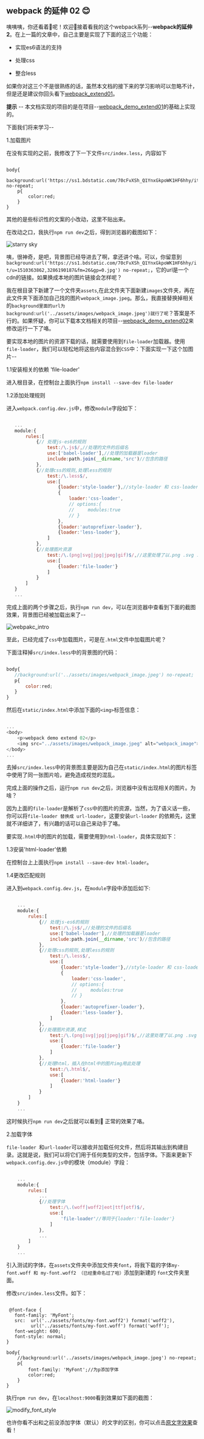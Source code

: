 ## webpack 的延伸 02 :blush:

咦咦咦，你还看着👀呢！欢迎👏接着看我的这个webpack系列--**webpack的延伸2**。在上一篇的文章中，自己主要是实现了下面的这三个功能：

- 实现es6语法的支持

- 处理css

- 整合less

如果你对这三个不是很熟练的话，虽然本文档的接下来的学习影响可以忽略不计，但是还是建议你回头看下[webpack_extend01](./webpack_extend01.md)。

**提示** -- 本文档实现的项目的是在项目--[webpack_demo_extend01](./webpack_demo_extend01/)的基础上实现的。

下面我们将来学习--

1.加载图片

在没有实现的之前，我修改了下一下文件`src/index.less`，内容如下

```less

body{
    background:url('https://ss1.bdstatic.com/70cFvXSh_Q1YnxGkpoWK1HF6hhy/it/u=1510363862,3286190187&fm=26&gp=0.jpg') no-repeat;
    p{
        color:red;
    }
}

```

其他的是些标识性的文案的小改动，这里不贴出来。

在改动之口，我执行`npm run dev`之后，得到浏览器的截图如下：

![starry sky](./assets/imgs/starry_sky.jpg)

咦，很神奇，是吧，背景图已经导进去了啊，拿还讲个啥。可以，你留意到`background:url('https://ss1.bdstatic.com/70cFvXSh_Q1YnxGkpoWK1HF6hhy/it/u=1510363862,3286190187&fm=26&gp=0.jpg') no-repeat;`，它的url是一个cdn的链接。如果换成本地的图片链接会怎样呢？

我在根目录下新建了一个文件夹`assets`,在此文件夹下面新建`images`文件夹，再在此文件夹下面添加自己找的图片`webpack_image.jpeg`。那么，我直接替换掉相关的`background里面的url为background:url('../assets/images/webpack_image.jpeg')就行了呢`？答案是不行的。如果怀疑，你可以下载本文档相关的项目--[webpack_demo_extend02](./webpack_demo_extend02/)来修改运行一下了咯。

要实现本地的图片的资源下载的话，就需要使用到`file-loader`加载器。使用`file-loader`，我们可以轻松地将这些内容混合到`CSS`中：下面实现一下这个加图片--

1.1安装相关的依赖 'file-loader'

进入根目录，在控制台上面执行`npm install --save-dev file-loader`

1.2添加处理规则

 进入`webpack.config.dev.js`中，修改`module`字段如下：

 ```javascript

    ...
    module:{
        rules:[
            {// 处理js-es6的规则
                test:/\.js$/,//处理的文件的后缀名
                use:['babel-loader'],//处理的加载器是loader
                include:path.join(__dirname,'src')//包含的路径
            },
            {//处理css的规则,处理less的规则
                test:/\.less$/,
                use:[
                    {loader:'style-loader'},//style-loader 和 css-loader 的顺序是不能够颠倒的
                    {
                        loader:'css-loader',
                        // options:{
                        //     modules:true
                        // }
                    },
                    {loader:'autoprefixer-loader'},
                    {loader:'less-loader'},
                ]
            },
            {//处理图片资源
                test:/\.(png|svg|jpg|jpeg|gif)$/,//这里处理了以.png .svg .jpg .jpeg .gif为后缀名的图片
                use:[
                    {loader:'file-loader'}
                ]
            }
        ]
    }
    ...

 ```

 完成上面的两个步骤之后，执行`npm run dev`，可以在浏览器中查看到下面的截图效果，背景图已经被加载出来了--
 
 <a id="original_font"></a>

 ![webpakc_intro](./assets/imgs/webpack_intro.jpg)

 至此，已经完成了`css`中加载图片，可是在`.html`文件中加载图片呢？

 下面注释掉`src/index.less`中的背景图的代码：

 ```javascript

body{
    //background:url('../assets/images/webpack_image.jpeg') no-repeat;
    p{
        color:red;
    }
}


```

然后在`static/index.html`中添加下面的`<img>`标签信息：

```javascript

...
<body>
    <p>webpack demo extend 02</p>
    <img src="../assets/images/webpack_image.jpeg" alt="webpack_image">
</body>
...

```

去掉`src/index.less`中的背景图主要是因为自己在`static/index.html`的图片标签中使用了同一张图片哈，避免造成视觉的混乱。

完成上面的操作之后，运行`npm run dev`之后，浏览器中没有出现相关的图片。为啥？

因为上面的`file-loader`是解析了`css`中的图片的资源，当然，为了语义话一些，你可以将`file-loader 替换成 url-loader`，这要安装`url-loader` 的依赖先，这里就不详细讲了，有兴趣的话可以自己来动手了咯。

要实现`.html`中的图片的加载，需要使用到`html-loader`，具体实现如下：

1.3安装'html-loader'依赖

在控制台上上面执行`npm install --save-dev html-loader`。

1.4更改匹配规则

进入到`webpack.config.dev.js`，在`module`字段中添加后如下:

```javascript

    ...
    module:{
        rules:[
            {// 处理js-es6的规则
                test:/\.js$/,//处理的文件的后缀名
                use:['babel-loader'],//处理的加载器是loader
                include:path.join(__dirname,'src')//包含的路径
            },
            {//处理css的规则,处理less的规则
                test:/\.less$/,
                use:[
                    {loader:'style-loader'},//style-loader 和 css-loader 的顺序是不能够颠倒的
                    {
                        loader:'css-loader',
                        // options:{
                        //     modules:true
                        // }
                    },
                    {loader:'autoprefixer-loader'},
                    {loader:'less-loader'},
                ]
            },
            {//处理图片资源,样式
                test:/\.(png|svg|jpg|jpeg|gif)$/,//这里处理了以.png .svg .jpg .jpeg .gif为后缀名的图片
                use:[
                    {loader:'file-loader'}
                ]
            },
            {//处理html，插入在html中的图片img用此处理
                test:/\.html$/,
                use:[
                    {loader:'html-loader'}
                ]
            }
        ]
    }
    ...

```

这时候执行`npm run dev`之后就可以看到👀 正常的效果了咯。

2.加载字体

`file-loader `和` url-loader `可以接收并加载任何文件，然后将其输出到构建目录。这就是说，我们可以将它们用于任何类型的文件，包括字体。下面来更新下`webpack.config.dev.js`中的模块（module）字段：

```javascript

    ...
    module:{
        rules:[
            ...
            {//处理字体
                test:/\.(woff|woff2|eot|ttf|otf)$/,
                use:[
                    'file-loader'//等同于{loader:'file-loader'}
                ]
            },
            ...
        ]
    }
    ...

```

引入测试的字体，在`assets`文件夹中添加文件夹`font`，将我下载的字体`my-font.woff 和 my-font.woff2 （已经重命名过了哈）`添加到新建的 `font`文件夹里面。

修改`src/index.less`文件。如下：

```less

 @font-face {
   font-family: 'MyFont';
   src:  url('../assets/fonts/my-font.woff2') format('woff2'),
         url('../assets/fonts/my-font.woff') format('woff');
   font-weight: 600;
   font-style: normal;
}

body{
    //background:url('../assets/images/webpack_image.jpeg') no-repeat;
    p{
        font-family: 'MyFont';//为p添加字体
        color:red;
    }
}

```

执行`npm run dev`，在`localhost:9000`看到效果如下面的截图：

![modify_font_style](./assets/imgs/modify_font_style.jpg)

也许你看不出和之前没添加字体（默认）的文字的区别，你可以点击[原文字效果](#original_font)查看！



